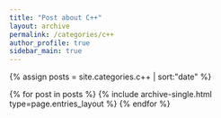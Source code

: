 ```yaml
---
title: "Post about C++"
layout: archive
permalink: /categories/c++
author_profile: true
sidebar_main: true
---
```


{% assign posts = site.categories.c++ | sort:"date" %}

{% for post in posts %}
  {% include archive-single.html type=page.entries_layout %}
{% endfor %}


